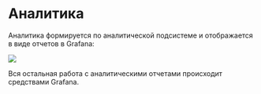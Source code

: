 # Аналитика

Аналитика формируется по аналитической подсистеме и отображается в виде отчетов в Grafana:

![](../../../orchestrator-new/resources/monitoring/grafana.PNG)

Вся остальная работа с аналитическими отчетами происходит средствами Grafana. 